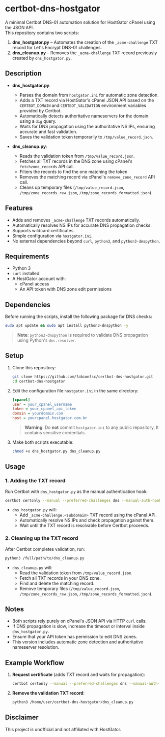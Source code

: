 
# certbot-dns-hostgator

A minimal Certbot DNS-01 automation solution for HostGator cPanel using the JSON API.  
This repository contains two scripts:
1. **dns_hostgator.py** – Automates the creation of the `_acme-challenge` TXT record for Let's Encrypt DNS-01 challenges.  
2. **dns_cleanup.py** – Removes the `_acme-challenge` TXT record previously created by `dns_hostgator.py`.

## Description

- **dns_hostgator.py**:  
  - Parses the domain from `hostgator.ini` for automatic zone detection.  
  - Adds a TXT record via HostGator's cPanel JSON API based on the `CERTBOT_DOMAIN` and `CERTBOT_VALIDATION` environment variables provided by Certbot.  
  - Automatically detects authoritative nameservers for the domain using a `dig` query.  
  - Waits for DNS propagation using the authoritative NS IPs, ensuring accurate and fast validation.  
  - Saves the validation token temporarily to `/tmp/value_record.json`.

- **dns_cleanup.py**:  
  - Reads the validation token from `/tmp/value_record.json`.  
  - Fetches all TXT records in the DNS zone using cPanel's `fetchzone_records` API call.  
  - Filters the records to find the one matching the token.  
  - Removes the matching record via cPanel's `remove_zone_record` API call.  
  - Cleans up temporary files (`/tmp/value_record.json`, `/tmp/zone_records_raw.json`, `/tmp/zone_records_formatted.json`).

## Features

- Adds and removes `_acme-challenge` TXT records automatically.  
- Automatically resolves NS IPs for accurate DNS propagation checks.  
- Supports wildcard certificates.  
- Simple configuration via `hostgator.ini`.  
- No external dependencies beyond `curl`, `python3`, and `python3-dnspython`.

## Requirements

- Python 3  
- `curl` installed  
- A HostGator account with:  
  - cPanel access  
  - An API token with DNS zone edit permissions

## Dependencies

Before running the scripts, install the following package for DNS checks:

```bash
sudo apt update && sudo apt install python3-dnspython -y
```

> **Note**: `python3-dnspython` is required to validate DNS propagation using Python's `dns.resolver`.

## Setup

1. Clone this repository:

    ```bash
    git clone https://github.com/fabionfsc/certbot-dns-hostgator.git
    cd certbot-dns-hostgator
    ```

2. Edit the configuration file `hostgator.ini` in the same directory:

    ```ini
    [cpanel]
    user = your_cpanel_username
    token = your_cpanel_api_token
    domain = yourdomain.com
    host = yourcpanel.hostgator.com.br
    ```

    > **Warning**: Do **not** commit `hostgator.ini` to any public repository. It contains sensitive credentials.

3. Make both scripts executable:

    ```bash
    chmod +x dns_hostgator.py dns_cleanup.py
    ```

## Usage

### 1. Adding the TXT record

Run Certbot with `dns_hostgator.py` as the manual authentication hook:

```bash
certbot certonly --manual --preferred-challenges dns --manual-auth-hook "/full/path/to/dns_hostgator.py" -d '*.yourdomain.com' --agree-tos --no-eff-email --email your.email@example.com
```

- `dns_hostgator.py` will:
  - Add `_acme-challenge.<subdomain>` TXT record using the cPanel API.
  - Automatically resolve NS IPs and check propagation against them.
  - Wait until the TXT record is resolvable before Certbot proceeds.

### 2. Cleaning up the TXT record

After Certbot completes validation, run:

```bash
python3 /full/path/to/dns_cleanup.py
```

- `dns_cleanup.py` will:
  - Read the validation token from `/tmp/value_record.json`.
  - Fetch all TXT records in your DNS zone.
  - Find and delete the matching record.
  - Remove temporary files (`/tmp/value_record.json`, `/tmp/zone_records_raw.json`, `/tmp/zone_records_formatted.json`).

## Notes

- Both scripts rely purely on cPanel's JSON API via HTTP `curl` calls.
- If DNS propagation is slow, increase the timeout or interval inside `dns_hostgator.py`.
- Ensure that your API token has permission to edit DNS zones.
- This version includes automatic zone detection and authoritative nameserver resolution.

## Example Workflow

1. **Request certificate** (adds TXT record and waits for propagation):

    ```bash
    certbot certonly --manual --preferred-challenges dns --manual-auth-hook "/home/user/certbot-dns-hostgator/certbot_dns_hostgator/dns_hostgator.py" -d 'webmail.yourdomain.com' --agree-tos --no-eff-email --email user@example.com
    ```

2. **Remove the validation TXT record**:

    ```bash
    python3 /home/user/certbot-dns-hostgator/dns_cleanup.py
    ```

## Disclaimer

This project is unofficial and not affiliated with HostGator.
